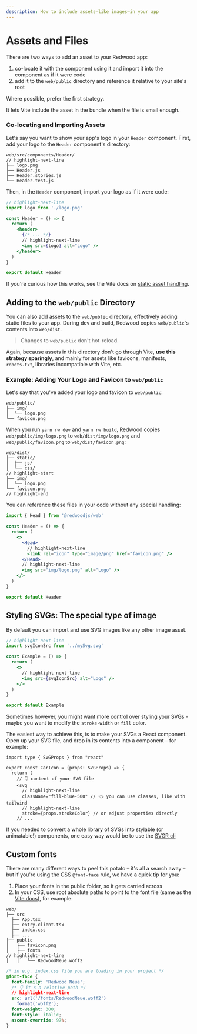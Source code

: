 ```yaml
---
description: How to include assets—like images—in your app
---
```


# Assets and Files

There are two ways to add an asset to your Redwood app:

1. co-locate it with the component using it and import it into the component as if it were code
2. add it to the `web/public` directory and reference it relative to your site's root

Where possible, prefer the first strategy.

It lets Vite include the asset in the bundle when the file is small enough.

### Co-locating and Importing Assets

Let's say you want to show your app's logo in your `Header` component.
First, add your logo to the `Header` component's directory:

```text
web/src/components/Header/
// highlight-next-line
├── logo.png
├── Header.js
├── Header.stories.js
└── Header.test.js
```

Then, in the `Header` component, import your logo as if it were code:

```jsx title="web/src/components/Header/Header.js"
// highlight-next-line
import logo from './logo.png'

const Header = () => {
  return (
    <header>
      {/* ... */}
      // highlight-next-line
      <img src={logo} alt="Logo" />
    </header>
  )
}

export default Header
```

If you're curious how this works, see the Vite docs on [static asset handling](https://vitejs.dev/guide/assets.html).

## Adding to the `web/public` Directory

You can also add assets to the `web/public` directory, effectively adding static files to your app.
During dev and build, Redwood copies `web/public`'s contents into `web/dist`.

> Changes to `web/public` don't hot-reload.

Again, because assets in this directory don't go through Vite, **use this strategy sparingly**, and mainly for assets like favicons, manifests, `robots.txt`, libraries incompatible with Vite, etc.

### Example: Adding Your Logo and Favicon to `web/public`

Let's say that you've added your logo and favicon to `web/public`:

```
web/public/
├── img/
│  └── logo.png
└── favicon.png
```

When you run `yarn rw dev` and `yarn rw build`, Redwood copies
`web/public/img/logo.png` to `web/dist/img/logo.png` and `web/public/favicon.png` to `web/dist/favicon.png`:

```text
web/dist/
├── static/
│  ├── js/
│  └── css/
// highlight-start
├── img/
│  └── logo.png
└── favicon.png
// highlight-end
```

You can reference these files in your code without any special handling:

```jsx title="web/src/components/Header/Header.js"
import { Head } from '@redwoodjs/web'

const Header = () => {
  return (
    <>
      <Head>
        // highlight-next-line
        <link rel="icon" type="image/png" href="favicon.png" />
      </Head>
      // highlight-next-line
      <img src="img/logo.png" alt="Logo" />
    </>
  )
}

export default Header
```

## Styling SVGs: The special type of image

By default you can import and use SVG images like any other image asset.

```jsx title="web/src/components/Example.jsx"
// highlight-next-line
import svgIconSrc from '../mySvg.svg'

const Example = () => {
  return (
    <>
      // highlight-next-line
      <img src={svgIconSrc} alt="Logo" />
    </>
  )
}

export default Example
```

Sometimes however, you might want more control over styling your SVGs - maybe you want to modify the `stroke-width` or `fill` color.

The easiest way to achieve this, is to make your SVGs a React component. Open up your SVG file, and drop in its contents into a component – for example:

```tsx title="web/src/components/icons/CarIcon.tsx"
import type { SVGProps } from "react"

export const CarIcon = (props: SVGProps) => {
  return (
    // 👇 content of your SVG file
    <svg
      // highlight-next-line
      className="fill-blue-500" // 👈 you can use classes, like with tailwind
      // highlight-next-line
      stroke={props.strokeColor} // or adjust properties directly
    // ...
```

If you needed to convert a whole library of SVGs into stylable (or animatable!) components, one easy way would be to use the [SVGR cli](https://react-svgr.com/docs/cli/)


## Custom fonts
There are many different ways to peel this potato – it's all a search away – but if you're using the CSS `@font-face` rule, we have a quick tip for you:

1. Place your fonts in the public folder, so it gets carried across
2. In your CSS, use root absolute paths to point to the font file (same as the [Vite docs](https://vitejs.dev/guide/assets.html#the-public-directory)), for example:

```shell
web/
├── src
  ├── App.tsx
  ├── entry.client.tsx
  ├── index.css
  ├── ...
├── public
│   ├── favicon.png
│   ├── fonts
// highlight-next-line
│   │   └── RedwoodNeue.woff2
```

```css
/* in e.g. index.css file you are loading in your project */
@font-face {
  font-family: 'Redwood Neue';
  /* 👇 it's a relative path */
  // highlight-next-line
  src: url('/fonts/RedwoodNeue.woff2')
    format('woff2');
  font-weight: 300;
  font-style: italic;
  ascent-override: 97%;
}
```
